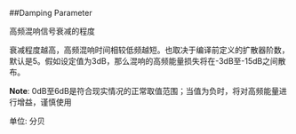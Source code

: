 ##Damping Parameter

高频混响信号衰减的程度

衰减程度越高，高频混响时间相较低频越短。也取决于编译前定义的扩散器阶数，默认是5。假如设定值为3dB，那么混响的高频能量损失将在-3dB至-15dB之间散布。

**Note**: 0dB至6dB是符合现实情况的正常取值范围；当值为负时，将对高频能量进行增益，谨慎使用

单位: 分贝 <br/>